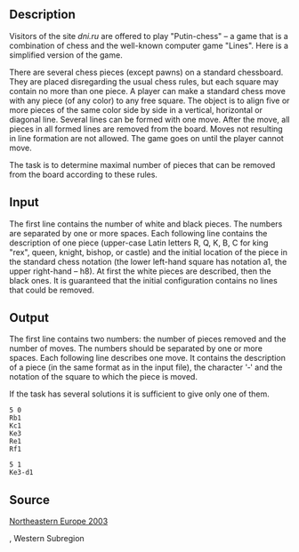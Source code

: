 <h2>Description</h2><p>Visitors of the site <i>dni.ru</i> are offered to play "Putin-chess" – a game that is a combination of chess and the well-known computer game "Lines". Here is a simplified version of the game.</p><p>There are several chess pieces (except pawns) on a standard chessboard. They are placed disregarding the usual chess rules, but each square may contain no more than one piece. A player can make a standard chess move with any piece (of any color) to any free square. The object is to align five or more pieces of the same color side by side in a vertical, horizontal or diagonal line. Several lines can be formed with one move. After the move, all pieces in all formed lines are removed from the board. Moves not resulting in line formation are not allowed. The game goes on until the player cannot move.</p><p>The task is to determine maximal number of pieces that can be removed from the board according to these rules.</p><h2>Input</h2><p>The first line contains the number of white and black pieces. The numbers are separated by one or more spaces. Each following line contains the description of one piece (upper-case Latin letters R, Q, K, B, C for king "rex", queen, knight, bishop, or castle) and the initial location of the piece in the standard chess notation (the lower left-hand square has notation a1, the upper right-hand – h8). At first the white pieces are described, then the black ones. It is guaranteed that the initial configuration contains no lines that could be removed.</p><h2>Output</h2><p>The first line contains two numbers: the number of pieces removed and the number of moves. The numbers should be separated by one or more spaces. Each following line describes one move. It contains the description of a piece (in the same format as in the input file), the character '‑' and the notation of the square to which the piece is moved.</p><p>If the task has several solutions it is sufficient to give only one of them.</p><pre><code class="language-input1">5 0
Rb1
Kc1
Ke3
Re1
Rf1</code></pre><pre><code class="language-output1">5 1
Ke3-d1</code></pre><h2>Source</h2><a href="searchproblem?field=source&amp;key=Northeastern+Europe+2003">Northeastern Europe 2003</a><p>, Western Subregion</p>